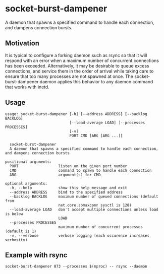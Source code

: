 # socket-burst-dampener

A daemon that spawns a specified command to handle each connection, and
dampens connection bursts.

## Motivation
It is typical to configure a forking daemon such as rsync so that it
will respond with an error when a maximum number of concurrent
connections has been exceeded. Alternatively, it may be desirable to
queue excess connections, and service them in the order of arrival
while taking care to ensure that too many processes are not spawned at
once. The socket-burst-dampener daemon applies this behavior to any
daemon command that works with inetd.

## Usage
```
usage: socket-burst-dampener [-h] [--address ADDRESS] [--backlog BACKLOG]
                             [--load-average LOAD] [--processes PROCESSES]
                             [-v]
                             PORT CMD [ARG [ARG ...]]

  socket-burst-dampener
  A daemon that spawns a specified command to handle each connection, and dampens connection bursts

positional arguments:
  PORT                  listen on the given port number
  CMD                   command to spawn to handle each connection
  ARG                   argument(s) for CMD

optional arguments:
  -h, --help            show this help message and exit
  --address ADDRESS     bind to the specified address
  --backlog BACKLOG     maximum number of queued connections (default from
                        net.core.somaxconn sysctl is 128)
  --load-average LOAD   don't accept multiple connections unless load is below
                        LOAD
  --processes PROCESSES
                        maximum number of concurrent processes (default is 1)
  -v, --verbose         verbose logging (each occurence increases verbosity)
```
## Example with rsync
```
socket-burst-dampener 873 --processes $(nproc) -- rsync --daemon
```
